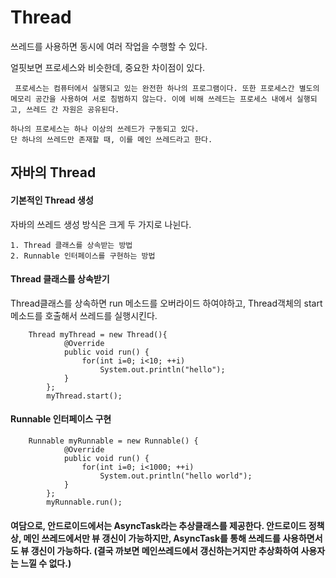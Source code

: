 Thread
===========================

쓰레드를 사용하면 동시에 여러 작업을 수행할 수 있다.

얼핏보면 프로세스와 비슷한데, 중요한 차이점이 있다.
```
 프로세스는 컴퓨터에서 실행되고 있는 완전한 하나의 프로그램이다. 또한 프로세스간 별도의 메모리 공간을 사용하여 서로 침범하지 않는다. 이에 비해 쓰레드는 프로세스 내에서 실행되고, 쓰레드 간 자원은 공유된다.

하나의 프로세스는 하나 이상의 쓰레드가 구동되고 있다.
단 하나의 쓰레드만 존재할 때, 이를 메인 쓰레드라고 한다.
```

## 자바의 Thread 

#### 기본적인 Thread 생성
자바의 쓰레드 생성 방식은 크게 두 가지로 나뉜다.

```
1. Thread 클래스를 상속받는 방법
2. Runnable 인터페이스를 구현하는 방법
```

#### Thread 클래스를 상속받기
Thread클래스를 상속하면 run 메소드를 오버라이드 하여야하고, Thread객체의 start메소드를 호출해서 쓰레드를 실행시킨다.
```
	Thread myThread = new Thread(){
            @Override
            public void run() {
                for(int i=0; i<10; ++i)
                    System.out.println("hello");
            }
        };
        myThread.start();
```

#### Runnable 인터페이스 구현
```
	Runnable myRunnable = new Runnable() {
            @Override
            public void run() {
                for(int i=0; i<1000; ++i)
                    System.out.println("hello world");
            }
        };
        myRunnable.run();
```

#### 여담으로, 안드로이드에서는 AsyncTask라는 추상클래스를 제공한다. 안드로이드 정책상, 메인 쓰레드에서만 뷰 갱신이 가능하지만, AsyncTask를 통해 쓰레드를 사용하면서도 뷰 갱신이 가능하다. (결국 까보면 메인쓰레드에서 갱신하는거지만 추상화하여 사용자는 느낄 수 없다.)


